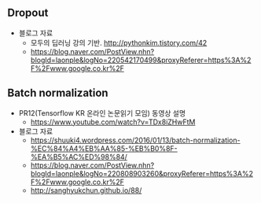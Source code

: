 ##	Dropout 

* 블로그 자료
	* 모두의 딥러닝 강의 기반. http://pythonkim.tistory.com/42
	* https://blog.naver.com/PostView.nhn?blogId=laonple&logNo=220542170499&proxyReferer=https%3A%2F%2Fwww.google.co.kr%2F


##	Batch normalization

* PR12(Tensorflow KR 온라인 논문읽기 모임) 동영상 설명 
	* https://www.youtube.com/watch?v=TDx8iZHwFtM
* 블로그 자료
	* https://shuuki4.wordpress.com/2016/01/13/batch-normalization-%EC%84%A4%EB%AA%85-%EB%B0%8F-%EA%B5%AC%ED%98%84/
	* https://blog.naver.com/PostView.nhn?blogId=laonple&logNo=220808903260&proxyReferer=https%3A%2F%2Fwww.google.co.kr%2F
	* http://sanghyukchun.github.io/88/


